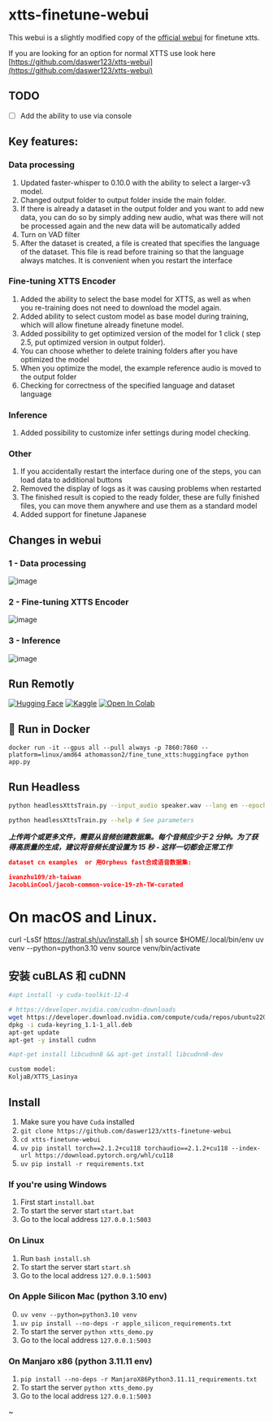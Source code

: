 # xtts-finetune-webui

This webui is a slightly modified copy of the [official webui](https://github.com/coqui-ai/TTS/pull/3296) for finetune xtts.

If you are looking for an option for normal XTTS use look here [https://github.com/daswer123/xtts-webui](https://github.com/daswer123/xtts-webui)

## TODO
- [ ] Add the ability to use via console 

## Key features:

### Data processing

1. Updated faster-whisper to 0.10.0 with the ability to select a larger-v3 model.
2. Changed output folder to output folder inside the main folder.
3. If there is already a dataset in the output folder and you want to add new data, you can do so by simply adding new audio, what was there will not be processed again and the new data will be automatically added
4. Turn on VAD filter
5. After the dataset is created, a file is created that specifies the language of the dataset. This file is read before training so that the language always matches. It is convenient when you restart the interface

### Fine-tuning XTTS Encoder

1. Added the ability to select the base model for XTTS, as well as when you re-training does not need to download the model again.
2. Added ability to select custom model as base model during training, which will allow finetune already finetune model.
3. Added possibility to get optimized version of the model for 1 click ( step 2.5, put optimized version in output folder).
4. You can choose whether to delete training folders after you have optimized the model
5. When you optimize the model, the example reference audio is moved to the output folder
6. Checking for correctness of the specified language and dataset language

### Inference

1. Added possibility to customize infer settings during model checking.

### Other

1. If you accidentally restart the interface during one of the steps, you can load data to additional buttons
2. Removed the display of logs as it was causing problems when restarted
3. The finished result is copied to the ready folder, these are fully finished files, you can move them anywhere and use them as a standard model
4. Added support for finetune Japanese 

## Changes in webui

### 1 - Data processing

![image](https://github.com/daswer123/xtts-finetune-webui/assets/22278673/8f09b829-098b-48f5-9668-832e7319403b)

### 2 - Fine-tuning XTTS Encoder

![image](https://github.com/daswer123/xtts-finetune-webui/assets/22278673/897540d9-3a6b-463c-abb8-261c289cc929)

### 3 - Inference

![image](https://github.com/daswer123/xtts-finetune-webui/assets/22278673/aa05bcd4-8642-4de4-8f2f-bc0f5571af63)

## Run Remotly
[![Hugging Face](https://img.shields.io/badge/Hugging%20Face-Spaces-yellow?style=flat&logo=huggingface)](https://huggingface.co/spaces/drewThomasson/xtts-finetune-webui-gpu) [![Kaggle](https://img.shields.io/badge/Kaggle-035a7d?style=flat&logo=kaggle&logoColor=white)](notebook/kaggle-xtts-finetune-webui-gradio-gui.ipynb) [![Open In Colab](https://colab.research.google.com/assets/colab-badge.svg)](https://colab.research.google.com/github/DrewThomasson/ebook2audiobook/blob/v25/Notebooks/finetune/xtts/colab_xtts_finetune_webui.ipynb)


## 🐳 Run in Docker 
```docker
docker run -it --gpus all --pull always -p 7860:7860 --platform=linux/amd64 athomasson2/fine_tune_xtts:huggingface python app.py
```
## Run Headless

```bash
python headlessXttsTrain.py --input_audio speaker.wav --lang en --epochs 10 # Example with parameters

python headlessXttsTrain.py --help # See parameters
```


***上传两个或更多文件，需要从音频创建数据集。每个音频应少于 2 分钟。为了获得高质量的生成，建议将音频长度设置为 15 秒 - 这样一切都会正常工作***

```json
dataset cn examples  or 用Orpheus fast合成语音数据集:

ivanzhu109/zh-taiwan
JacobLinCool/jacob-common-voice-19-zh-TW-curated
```

# On macOS and Linux.
curl -LsSf https://astral.sh/uv/install.sh | sh
source $HOME/.local/bin/env 
uv venv --python=python3.10 venv
source venv/bin/activate


## 安装 cuBLAS 和 cuDNN

```bash
#apt install -y cuda-toolkit-12-4

# https://developer.nvidia.com/cudnn-downloads
wget https://developer.download.nvidia.com/compute/cuda/repos/ubuntu2204/x86_64/cuda-keyring_1.1-1_all.deb
dpkg -i cuda-keyring_1.1-1_all.deb
apt-get update
apt-get -y install cudnn

#apt-get install libcudnn8 && apt-get install libcudnn8-dev

custom model:
KoljaB/XTTS_Lasinya

```

## Install

1. Make sure you have `Cuda` installed
2. `git clone https://github.com/daswer123/xtts-finetune-webui`
3. `cd xtts-finetune-webui`
4. `uv pip install torch==2.1.2+cu118 torchaudio==2.1.2+cu118 --index-url https://download.pytorch.org/whl/cu118`
5. `uv pip install -r requirements.txt`

### If you're using Windows

1. First start `install.bat`
2. To start the server start `start.bat`
3. Go to the local address `127.0.0.1:5003`

### On Linux

1. Run `bash install.sh`
2. To start the server start `start.sh`
3. Go to the local address `127.0.0.1:5003`

### On Apple Silicon Mac (python 3.10 env)
0. ``` uv venv --python=python3.10 venv ```
1. ``` uv pip install --no-deps -r apple_silicon_requirements.txt ```
2. To start the server `python xtts_demo.py`
3. Go to the local address `127.0.0.1:5003`

### On Manjaro x86 (python 3.11.11 env)
1. ``` pip install --no-deps -r ManjaroX86Python3.11.11_requirements.txt ```
2. To start the server `python xtts_demo.py`
3. Go to the local address `127.0.0.1:5003`

~                                            
